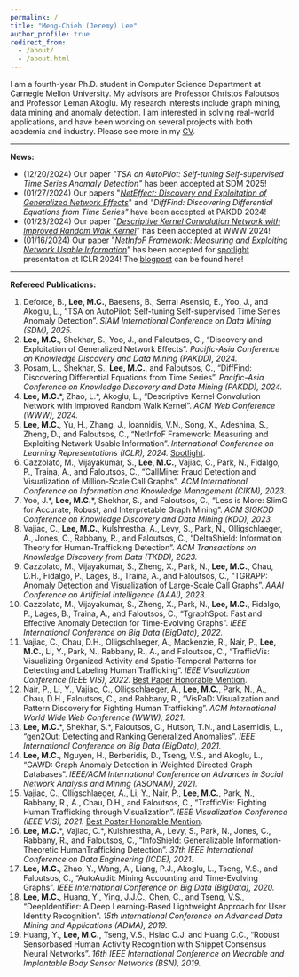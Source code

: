 ```yaml
---
permalink: /
title: "Meng-Chieh (Jeremy) Lee"
author_profile: true
redirect_from: 
  - /about/
  - /about.html
---
```


I am a fourth-year Ph.D. student in Computer Science Department at Carnegie Mellon University.
My advisors are Professor Christos Faloutsos and Professor Leman Akoglu.
My research interests include graph mining, data mining and anomaly detection.
I am interested in solving real-world applications, and have been working on several projects with both academia and industry.
Please see more in my [CV](https://mengchillee.github.io/files/CV.pdf).

---
**News:**
- (12/20/2024) Our paper _"TSA on AutoPilot: Self-tuning Self-supervised Time Series Anomaly Detection"_ has been accepted at SDM 2025!
- (01/27/2024) Our papers "[_NetEffect: Discovery and Exploitation of Generalized Network Effects_](https://arxiv.org/abs/2301.00270)" and _"DiffFind: Discovering Differential Equations from Time Series"_ have been accepted at PAKDD 2024!
- (01/23/2024) Our paper "[_Descriptive Kernel Convolution Network with Improved Random Walk Kernel_](https://arxiv.org/abs/2402.06087)" has been accepted at WWW 2024!
- (01/16/2024) Our paper "[_NetInfoF Framework: Measuring and Exploiting Network Usable Information_](https://arxiv.org/abs/2402.07999)" has been accepted for <ins>spotlight</ins> presentation at ICLR 2024! The [blogpost](https://www.cs.cmu.edu/~csd-phd-blog/2024/network-usable-information/) can be found here!

---
**Refereed Publications:**
1. Deforce, B., **Lee, M.C.**, Baesens, B., Serral Asensio, E., Yoo, J., and Akoglu, L., “TSA on AutoPilot: Self-tuning Self-supervised Time Series Anomaly Detection”. _SIAM International Conference on Data Mining (SDM), 2025._
2. **Lee, M.C.**, Shekhar, S., Yoo, J., and Faloutsos, C., “Discovery and Exploitation of Generalized Network Effects”. _Pacific-Asia Conference on Knowledge Discovery and Data Mining (PAKDD), 2024._
3. Posam, L., Shekhar, S., **Lee, M.C.**, and Faloutsos, C., “DiffFind: Discovering Differential Equations from Time Series”. _Pacific-Asia Conference on Knowledge Discovery and Data Mining (PAKDD), 2024._
4. **Lee, M.C.**\*, Zhao, L.\*, Akoglu, L., “Descriptive Kernel Convolution Network with Improved Random Walk Kernel”. _ACM Web Conference (WWW), 2024._
5. **Lee, M.C.**, Yu, H., Zhang, J., Ioannidis, V.N., Song, X., Adeshina, S., Zheng, D., and Faloutsos, C., “NetInfoF Framework: Measuring and Exploiting Network Usable Information”. _International Conference on Learning Representations (ICLR), 2024._ <ins>Spotlight</ins>.
6. Cazzolato, M., Vijayakumar, S., **Lee, M.C.**, Vajiac, C., Park, N., Fidalgo, P., Traina, A., and Faloutsos, C., “CallMine: Fraud Detection and Visualization of Million-Scale Call Graphs”. _ACM International Conference on Information and Knowledge Management (CIKM), 2023._
7. Yoo, J.\*, **Lee, M.C.**\*, Shekhar, S., and Faloutsos, C., “Less is More: SlimG for Accurate, Robust, and Interpretable Graph Mining”. _ACM SIGKDD Conference on Knowledge Discovery and Data Mining (KDD), 2023._
8. Vajiac, C., **Lee, M.C.**, Kulshrestha, A., Levy, S., Park, N., Olligschlaeger, A., Jones, C., Rabbany, R., and Faloutsos, C., “DeltaShield: Information Theory for Human-Trafficking Detection”. _ACM Transactions on Knowledge Discovery from Data (TKDD), 2023._
9. Cazzolato, M., Vijayakumar, S., Zheng, X., Park, N., **Lee, M.C.**, Chau, D.H., Fidalgo, P., Lages, B., Traina, A., and Faloutsos, C., “TGRAPP: Anomaly Detection and Visualization of Large-Scale Call Graphs”. _AAAI Conference on Artificial Intelligence (AAAI), 2023._
10. Cazzolato, M., Vijayakumar, S., Zheng, X., Park, N., **Lee, M.C.**, Fidalgo, P., Lages, B., Traina, A., and Faloutsos, C., “TgraphSpot: Fast and Effective Anomaly Detection for Time-Evolving Graphs”. _IEEE International Conference on Big Data (BigData), 2022._
11. Vajiac, C., Chau, D.H., Olligschlaeger, A., Mackenzie, R., Nair, P., **Lee, M.C.**, Li, Y., Park, N., Rabbany, R., A., and Faloutsos, C., “TrafficVis: Visualizing Organized Activity and Spatio-Temporal Patterns for Detecting and Labeling Human Trafficking”. _IEEE Visualization Conference (IEEE VIS), 2022._ <ins>Best Paper Honorable Mention</ins>.
12. Nair, P., Li, Y., Vajiac, C., Olligschlaeger, A., **Lee, M.C.**, Park, N., A., Chau, D.H., Faloutsos, C., and Rabbany, R., “VisPaD: Visualization and Pattern Discovery for Fighting Human Trafficking”. _ACM International World Wide Web Conference (WWW), 2021._
13. **Lee, M.C.**\*, Shekhar, S.\*, Faloutsos, C., Hutson, T.N., and Lasemidis, L., “gen2Out: Detecting and Ranking Generalized Anomalies”. _IEEE International Conference on Big Data (BigData), 2021._
14. **Lee, M.C.**, Nguyen, H., Berberidis, D., Tseng, V.S., and Akoglu, L., “GAWD: Graph Anomaly Detection in Weighted Directed Graph Databases”. _IEEE/ACM International Conference on Advances in Social Network Analysis and Mining (ASONAM), 2021._
15. Vajiac, C., Olligschlaeger, A., Li, Y., Nair, P., **Lee, M.C.**, Park, N., Rabbany, R., A., Chau, D.H., and Faloutsos, C., “TrafficVis: Fighting Human Trafficking through Visualization”. _IEEE Visualization Conference (IEEE VIS), 2021._ <ins>Best Poster Honorable Mention</ins>.
16. **Lee, M.C.**\*, Vajiac, C.\*, Kulshrestha, A., Levy, S., Park, N., Jones, C., Rabbany, R., and Faloutsos, C., “InfoShield: Generalizable Information-Theoretic HumanTrafficking Detection”. _37th IEEE International Conference on Data Engineering (ICDE), 2021._
17. **Lee, M.C.**, Zhao, Y., Wang, A., Liang, P.J., Akoglu, L., Tseng, V.S., and Faloutsos, C., “AutoAudit: Mining Accounting and Time-Evolving Graphs”. _IEEE International Conference on Big Data (BigData), 2020._
18. **Lee, M.C.**, Huang, Y., Ying, J.J.C., Chen, C., and Tseng, V.S., “DeepIdentifier: A Deep Learning-Based Lightweight Approach for User Identity Recognition”. _15th International Conference on Advanced Data Mining and Applications (ADMA), 2019._
19. Huang, Y., **Lee, M.C.**, Tseng, V.S., Hsiao C.J. and Huang C.C., “Robust Sensorbased Human Activity Recognition with Snippet Consensus Neural Networks”. _16th IEEE International Conference on Wearable and Implantable Body Sensor Networks (BSN), 2019._
